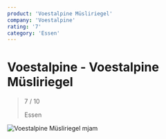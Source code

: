 ```yaml
---
product: 'Voestalpine Müsliriegel'
company: 'Voestalpine'
rating: '7'
category: 'Essen'
---
```


# Voestalpine - Voestalpine Müsliriegel
>
> 7 / 10
>
> Essen

![Voestalpine Müsliriegel](./assets/voestalpine-voestalpine-müsliriegel-a08ab154-09c1-4dd0-82bb-5baac1bb2cd4.jpg)
mjam
